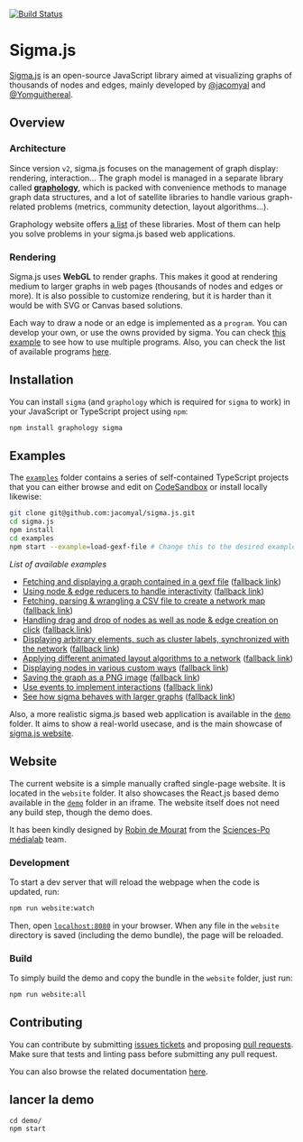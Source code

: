 [![Build Status](https://github.com/jacomyal/sigma.js/workflows/Tests/badge.svg)](https://github.com/jacomyal/sigma.js/actions)

# Sigma.js

[Sigma.js](https://www.sigmajs.org) is an open-source JavaScript library aimed at visualizing graphs of thousands of nodes and edges, mainly developed by [@jacomyal](https://github.com/jacomyal) and [@Yomguithereal](https://github.com/Yomguithereal).

## Overview

### Architecture

Since version `v2`, sigma.js focuses on the management of graph display: rendering, interaction... The graph model is managed in a separate library called **[graphology](https://github.com/graphology/graphology)**, which is packed with convenience methods to manage graph data structures, and a lot of satellite libraries to handle various graph-related problems (metrics, community detection, layout algorithms...).

Graphology website offers [a list](https://graphology.github.io/standard-library/) of these libraries. Most of them can help you solve problems in your sigma.js based web applications.

### Rendering

Sigma.js uses **WebGL** to render graphs. This makes it good at rendering medium to larger graphs in web pages (thousands of nodes and edges or more). It is also possible to customize rendering, but it is harder than it would be with SVG or Canvas based solutions.

Each way to draw a node or an edge is implemented as a `program`. You can develop your own, or use the owns provided by sigma. You can check [this example](./examples/custom-rendering/index.ts) to see how to use multiple programs. Also, you can check the list of available programs [here](./src/rendering/webgl/programs).

## Installation

You can install `sigma` (and `graphology` which is required for `sigma` to work) in your JavaScript or TypeScript project using `npm`:

```bash
npm install graphology sigma
```

## Examples

The [`examples`](./examples) folder contains a series of self-contained TypeScript projects that you can either browse and edit on [CodeSandbox](https://codesandbox.io/) or install locally likewise:

```bash
git clone git@github.com:jacomyal/sigma.js.git
cd sigma.js
npm install
cd examples
npm start --example=load-gexf-file # Change this to the desired example
```

_List of available examples_

- [Fetching and displaying a graph contained in a gexf file](https://githubbox.com/jacomyal/sigma.js/tree/main/examples/load-gexf-file) ([fallback link](https://sigmajs.org/examples/load-gexf-file))
- [Using node & edge reducers to handle interactivity](https://githubbox.com/jacomyal/sigma.js/tree/main/examples/use-reducers) ([fallback link](https://sigmajs.org/examples/use-reducers))
- [Fetching, parsing & wrangling a CSV file to create a network map](https://githubbox.com/jacomyal/sigma.js/tree/main/examples/csv-to-network-map) ([fallback link](https://sigmajs.org/examples/csv-to-network-map))
- [Handling drag and drop of nodes as well as node & edge creation on click](https://githubbox.com/jacomyal/sigma.js/tree/main/examples/mouse-manipulations) ([fallback link](https://sigmajs.org/examples/mouse-manipulations))
- [Displaying arbitrary elements, such as cluster labels, synchronized with the network](https://githubbox.com/jacomyal/sigma.js/tree/main/examples/clusters-labels) ([fallback link](https://sigmajs.org/examples/clusters-labels))
- [Applying different animated layout algorithms to a network](https://githubbox.com/jacomyal/sigma.js/tree/main/examples/layouts) ([fallback link](https://sigmajs.org/examples/layouts))
- [Displaying nodes in various custom ways](https://githubbox.com/jacomyal/sigma.js/tree/main/examples/custom-rendering) ([fallback link](https://sigmajs.org/examples/custom-rendering))
- [Saving the graph as a PNG image](https://githubbox.com/jacomyal/sigma.js/tree/main/examples/png-snapshot) ([fallback link](https://sigmajs.org/examples/png-snapshot))
- [Use events to implement interactions](https://githubbox.com/jacomyal/sigma.js/tree/main/examples/events) ([fallback link](https://sigmajs.org/examples/events))
- [See how sigma behaves with larger graphs](https://githubbox.com/jacomyal/sigma.js/tree/main/examples/large-graphs) ([fallback link](https://sigmajs.org/examples/large-graphs))

Also, a more realistic sigma.js based web application is available in the [`demo`](./demo) folder. It aims to show a real-world usecase, and is the main showcase of [sigma.js website](https://www.sigmajs.org/).

## Website

The current website is a simple manually crafted single-page website. It is located in the `website` folder. It also showcases the React.js based demo available in the [`demo`](./demo) folder in an iframe. The website itself does not need any build step, though the demo does.

It has been kindly designed by [Robin de Mourat](https://github.com/robindemourat/) from the [Sciences-Po médialab](https://medialab.sciencespo.fr/en/) team.

### Development

To start a dev server that will reload the webpage when the code is updated, run:

```bash
npm run website:watch
```

Then, open [`localhost:8080`](http://localhost:8080) in your browser. When any file in the `website` directory is saved (including the demo bundle), the page will be reloaded.

### Build

To simply build the demo and copy the bundle in the `website` folder, just run:

```bash
npm run website:all
```

## Contributing

You can contribute by submitting [issues tickets](http://github.com/jacomyal/sigma.js/issues) and proposing [pull requests](http://github.com/jacomyal/sigma.js/pulls). Make sure that tests and linting pass before submitting any pull request.

You can also browse the related documentation [here](./CONTRIBUTING.md).

## lancer la demo

```cd
cd demo/
npm start
```